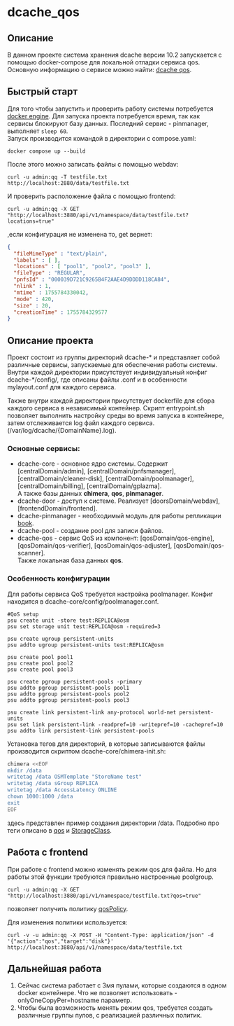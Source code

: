 # dcache_qos

## Описание ##
В данном проекте система хранения dcache версии 10.2 запускается с помощью docker-compose для локальной отладки сервиса qos. \
Основную информацию о сервисе можно найти: [dcache qos](https://dcache.org/manuals/Book-10.2/config-qos-engine.shtml).

## Быстрый старт ## 
Для того чтобы запустить и проверить работу системы потребуется [docker engine](https://docs.docker.com/engine/install/). Для запуска проекта потребуется время, так как сервисы блокируют базу данных. Последний сервис - pinmanager, выполняет ``` sleep 60 ```.\
Запуск производится командой в директории с compose.yaml:
```
docker compose up --build
```

После этого можно записать файлы с помощью webdav:
```
curl -u admin:qq -T testfile.txt http://localhost:2880/data/testfile.txt
```
И проверить расположение файла с помощью frontend:

```
curl -u admin:qq -X GET "http://localhost:3880/api/v1/namespace/data/testfile.txt?locations=true"
```
,если конфигурация не изменена то, get вернет: 
```json
{
  "fileMimeType" : "text/plain",
  "labels" : [ ],
  "locations" : [ "pool1", "pool2", "pool3" ],
  "fileType" : "REGULAR",
  "pnfsId" : "000039D721C9265B4F2AAE4D9DDDD118CA84",
  "nlink" : 1,
  "mtime" : 1755784330042,
  "mode" : 420,
  "size" : 20,
  "creationTime" : 1755784329577
}
```

## Описание проекта ##
Проект состоит из группы директорий dcache-* и представляет собой различные сервисы, запускаемые для обеспечения работы системы. Внутри каждой директории присутствует индивидуальный конфиг dcache-*/config/, где описаны файлы .conf и в особенности mylayout.conf для каждого сервиса. 

Также внутри каждой директории присутствует dockerfile для сбора каждого сервиса в независимый контейнер. Скрипт entrypoint.sh позволяет выполнить настройку среды во время запуска в контейнере, затем отслеживается log файл каждого сервиса. (/var/log/dcache/{DomainName}.log).
### Основные сервисы: ###
- dcache-core - основное ядро системы. Содержит [centralDomain/admin],
[centralDomain/pnfsmanager],
[centralDomain/cleaner-disk],
[centralDomain/poolmanager],
[centralDomain/billing],
[centralDomain/gplazma].\
А также базы данных __chimera__, __qos__, __pinmanager__.
- dcache-door - доступ к системе. Реализует [doorsDomain/webdav],
[frontendDomain/frontend].
- dcache-pinmanager - необходимый модуль для работы репликации [book](https://dcache.org/manuals/Book-10.2/config-pinmanager.shtml).
- dcache-pool - создание pool для записи файлов.
- dcache-qos - сервис QoS из компонент: [qosDomain/qos-engine],
[qosDomain/qos-verifier],
[qosDomain/qos-adjuster],
[qosDomain/qos-scanner].\
Также локальная база данных __qos__.

### Особенность конфигурации ### 
Для работы сервиса QoS требуется настройка poolmanager. Конфиг находится в dcache-core/config/poolmanager.conf. 
```
#QoS setup
psu create unit -store test:REPLICA@osm
psu set storage unit test:REPLICA@osm -required=3

psu create ugroup persistent-units
psu addto ugroup persistent-units test:REPLICA@osm

psu create pool pool1
psu create pool pool2
psu create pool pool3

psu create pgroup persistent-pools -primary
psu addto pgroup persistent-pools pool1
psu addto pgroup persistent-pools pool2
psu addto pgroup persistent-pools pool3

psu create link persistent-link any-protocol world-net persistent-units
psu set link persistent-link -readpref=10 -writepref=10 -cachepref=10
psu addto link persistent-link persistent-pools
```
Установка тегов для директорий, в которые записываются файлы производится скриптом dcache-core/chimera-init.sh:
```sh
chimera <<EOF
mkdir /data
writetag /data OSMTemplate "StoreName test"
writetag /data sGroup REPLICA
writetag /data AccessLatency ONLINE
chown 1000:1000 /data
exit
EOF
```
здесь представлен пример создания директории /data. Подробно про теги описано в [qos](https://dcache.org/manuals/Book-10.2/config-qos-engine.shtml) и [StorageClass](https://dcache.org/manuals/Book-10.2/config-PoolManager.shtml#:~:text=subgroup%20is%20updated.-,Storage%20Classes,-The%20storage%20class).

## Работа с frontend ##
При работе с frontend можно изменять режим qos для файла. Но для работы этой функции требуются правильно настроенные poolgroup. 
```
curl -u admin:qq -X GET "http://localhost:3880/api/v1/namespace/testfile.txt?qos=true"
```
позволяет получить политику [qosPolicy](https://dcache.org/manuals/Book-10.2/config-qos-engine.shtml#:~:text=service%20in%20QoS.-,CHANGING%20A%20FILE%E2%80%99S%20QOS,-This%20is%20currently).

Для изменения политики используется:
```
curl -v -u admin:qq -X POST -H "Content-Type: application/json" -d '{"action":"qos","target":"disk"}' http://localhost:3880/api/v1/namespace/data/testfile.txt
```

## Дальнейшая работа ##
1. Сейчас система работает с 3мя пулами, которые создаются в одном docker контейнере. Что не позволяет использовать -onlyOneCopyPer=hostname параметр. 
2. Чтобы была возможность менять режим qos, требуется создать различные группы пулов, с реализацией различных политик.